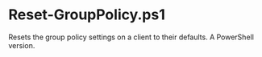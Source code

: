# Reset-GroupPolicy.ps1
Resets the group policy settings on a client to their defaults. A PowerShell version.

